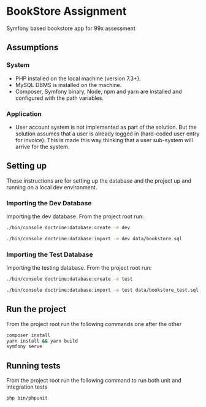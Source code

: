 # BookStore Assignment
Symfony based bookstore app for 99x assessment

## Assumptions
### System 
* PHP installed on the local machine (version 7.3+).
* MySQL DBMS is installed on the machine.
* Composer, Symfony binary, Node, npm and yarn are installed and configured with the path variables.

### Application
* User account system is not implemented as part of the solution. But the solution assumes that a user is already logged in (hard-coded user entry for invoice). This is made this way thinking that a user sub-system will arrive for the system.

## Setting up
These instructions are for setting up the database and the project up and running on a local dev environment.

### Importing the Dev Database
Importing the dev database. From the project root run:
```bash
./bin/console doctrine:database:create -e dev
```
```bash
./bin/console doctrine:database:import -e dev data/bookstore.sql
```

### Importing the Test Database
Importing the testing database. From the project root run:
```bash
./bin/console doctrine:database:create -e test
```
```bash
./bin/console doctrine:database:import -e test data/bookstore_test.sql
```

## Run the project
From the project root run the following commands one after the other
```bash
composer install
yarn install && yarn build
symfony serve
```

## Running tests
From the project root run the following command to run both unit and integration tests
```bash
php bin/phpunit
```
